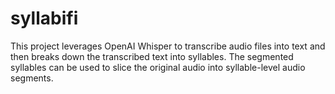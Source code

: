 # syllabifi
This project leverages OpenAI Whisper to transcribe audio files into text and then breaks down the transcribed text into syllables. The segmented syllables can be used to slice the original audio into syllable-level audio segments.

